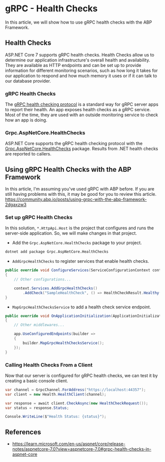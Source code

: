 # gRPC - Health Checks

In this article, we will show how to use gRPC health checks with the ABP Framework.

## Health Checks

ASP.NET Core 7 supports gRPC health checks. Health Checks allow us to determine our application infrastructure's overall health and availability. They are available as HTTP endpoints and can be set up to provide information for different monitoring scenarios, such as how long it takes for our application to respond and how much memory it uses or if it can talk to our database provider.

### gRPC Health Checks


The [gRPC health checking protocol](https://github.com/grpc/grpc/blob/master/doc/health-checking.md) is a standard way for gRPC server apps to report their health. An app exposes health checks as a gRPC service. Most of the time, they are used with an outside monitoring service to check how an app is doing.

### Grpc.AspNetCore.HealthChecks

ASP.NET Core supports the gRPC health checking protocol with the [Grpc.AspNetCore.HealthChecks](https://www.nuget.org/packages/Grpc.AspNetCore.HealthChecks) package. Results from .NET health checks are reported to callers.

## Using gRPC Health Checks with the ABP Framework

In this article, I'm assuming you've used gRPC with ABP before. If you are still having problems with this, it may be good for you to review this article.
https://community.abp.io/posts/using-grpc-with-the-abp-framework-2dgaxzw3

### Set up gRPC Health Checks

In this solution, `*.HttpApi.Host` is the project that configures and runs the server-side application. So, we will make changes in that project.

* Add the `Grpc.AspNetCore.HealthChecks` package to your project.

```bash
dotnet add package Grpc.AspNetCore.HealthChecks
```

* `AddGrpcHealthChecks` to register services that enable health checks.

```csharp	
public override void ConfigureServices(ServiceConfigurationContext context)
{
    // Other configurations...

    context.Services.AddGrpcHealthChecks()
        .AddCheck("SampleHealthCheck", () => HealthCheckResult.Healthy());
}
```
* `MapGrpcHealthChecksService` to add a health check service endpoint.

```csharp
public override void OnApplicationInitialization(ApplicationInitializationContext context)
{
    // Other middlewares...

    app.UseConfiguredEndpoints(builder =>
    {
        builder.MapGrpcHealthChecksService();
    });
}
```

### Calling Health Checks From a Client

Now that our server is configured for gRPC health checks, we can test it by creating a basic console client. 

```csharp	
var channel = GrpcChannel.ForAddress("https://localhost:44357");
var client = new Health.HealthClient(channel);

var response = await client.CheckAsync(new HealthCheckRequest());
var status = response.Status;

Console.WriteLine($"Health Status: {status}");
```

## References

- https://learn.microsoft.com/en-us/aspnet/core/release-notes/aspnetcore-7.0?view=aspnetcore-7.0#grpc-health-checks-in-aspnet-core
